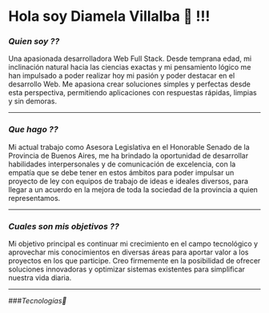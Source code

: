 # Hola soy Diamela Villalba 💎 !!!

### _Quien soy ??_

Una apasionada desarrolladora Web Full Stack. Desde temprana edad, mi inclinación natural hacia las ciencias exactas y mi pensamiento lógico me han impulsado a poder realizar hoy mi pasión y poder destacar en el desarrollo Web. Me apasiona crear soluciones simples y perfectas desde esta perspectiva, permitiendo aplicaciones con respuestas rápidas, limpias y sin demoras.  

---
### _Que hago ??_

Mi actual trabajo como Asesora Legislativa en el Honorable Senado de la Provincia de Buenos Aires, me ha brindado la oportunidad de desarrollar habilidades interpersonales y de comunicación de excelencia, con la empatía que se debe tener en estos ámbitos para poder impulsar un proyecto de ley con equipos de trabajo de ideas e ideales diversos, para llegar a un acuerdo en la mejora de toda la sociedad de la provincia a quien representamos.

---
### _Cuales son mis objetivos ??_

Mi objetivo principal es continuar mi crecimiento en el campo tecnológico y aprovechar mis conocimientos en diversas áreas para aportar valor a los proyectos en los que participe. Creo firmemente en la posibilidad de ofrecer soluciones innovadoras y optimizar sistemas existentes para simplificar nuestra vida diaria.

---
###_Tecnologías🥇_




<!--
**Diam29/Diam29** is a ✨ _special_ ✨ repository because its `README.md` (this file) appears on your GitHub profile.

Here are some ideas to get you started:

- 🔭 I’m currently working on ...
- 🌱 I’m currently learning ...
- 👯 I’m looking to collaborate on ...
- 🤔 I’m looking for help with ...
- 💬 Ask me about ...
- 📫 How to reach me: ...
- 😄 Pronouns: ...
- ⚡ Fun fact: ...
-->
